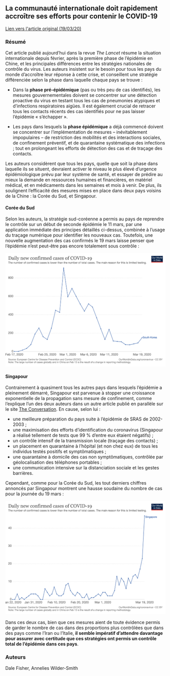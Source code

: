 ## La communauté internationale doit rapidement accroître ses efforts pour contenir le COVID-19

[Lien vers l'article original (19/03/20)](https://www.thelancet.com/journals/lancet/article/PIIS0140-6736(20)30679-6/fulltext)

### Résumé

Cet article publié aujourd’hui dans la revue _The Lancet_ résume la situation internationale depuis février, après la première phase de l’épidémie en Chine, et les principales différences entre les stratégies nationales de contrôle du virus. Les auteurs insistent sur le besoin pour tous les pays du monde d’accroître leur réponse à cette crise, et conseillent une stratégie différenciée selon la phase dans laquelle chaque pays se trouve :

- Dans la **phase pré-épidémique** (pas ou très peu de cas identifiés), les mesures gouvernementales doivent se concentrer sur une détection proactive du virus en testant tous les cas de pneumonies atypiques et d’infections respiratoires aigües. Il est également crucial de retracer tous les contacts récents des cas identifiés pour ne pas laisser l’épidémie « s’échapper ».

- Les pays dans lesquels la **phase épidémique** a déjà commencé doivent se concentrer sur l’implémentation de mesures – inévitablement impopulaires – de restriction des mobilités et des interactions sociales, de confinement préventif, et de quarantaine systématique des infections ; tout en prolongeant les efforts de détection des cas et de traçage des contacts.

Les auteurs considèrent que tous les pays, quelle que soit la phase dans laquelle ils se situent, devraient activer le niveau le plus élevé d’urgence épidémiologique prévu par leur système de santé, et essayer de prédire au mieux la demande en ressources humaines et financières, en matériel médical, et en médicaments dans les semaines et mois à venir. De plus, ils soulignent l’efficacité des mesures mises en place dans deux pays voisins de la Chine : la Corée du Sud, et Singapour.

#### Corée du Sud

Selon les auteurs, la stratégie sud-coréenne a permis au pays de reprendre le contrôle sur un début de seconde épidémie le 11 mars, par une application immédiate des principes détaillés ci-dessus, combinée à l’usage du traçage numérique pour identifier les nouveaux cas. Toutefois, une nouvelle augmentation des cas confirmés le 19 mars laisse penser que l’épidémie n’est peut-être pas encore totalement sous contrôle :

![Corée du Sud](/img/200319_southkorea.png)

#### Singapour

Contrairement à quasiment tous les autres pays dans lesquels l’épidémie a pleinement démarré, Singapour est parvenue à stopper une croissance exponentielle de la propagation sans mesure de confinement, comme l’explique l’un des deux auteurs dans un autre article publié en parallèle sur le site [The Conversation](https://theconversation.com/why-singapores-coronavirus-response-worked-and-what-we-can-all-learn-134024). En cause, selon lui :

- une meilleure préparation du pays suite à l’épidémie de SRAS de 2002-2003 ;
- une maximisation des efforts d’identification du coronavirus (Singapour a réalisé tellement de tests que 99 % d’entre eux étaient négatifs) ;
- un contrôle intensif de la transmission locale (traçage des contacts) ;
- un placement en quarantaine à l’hôpital (et non chez eux) de tous les individus testés positifs et symptômatiques ;
- une quarantaine à domicile des cas non symptômatiques, contrôlée par géolocalisation des téléphones portables ;
- une communication intensive sur la distanciation sociale et les gestes barrières.

Cependant, comme pour la Corée du Sud, les tout derniers chiffres annoncés par Singapour montrent une hausse soudaine du nombre de cas pour la journée du 19 mars :

![Singapour](/img/200319_singapore.png)

Dans ces deux cas, bien que ces mesures aient de toute évidence permis de garder le nombre de cas dans des proportions plus contrôlées que dans des pays comme l’Iran ou l’Italie, **il semble impératif d’attendre davantage pour assurer avec certitude que ces stratégies ont permis un contrôle total de l’épidémie dans ces pays**.

### Auteurs

Dale Fisher, Annelies Wilder-Smith
